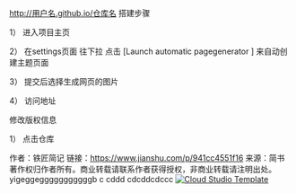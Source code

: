 http://用户名.github.io/仓库名
搭建步骤

1） 进入项目主页

2） 在settings页面 往下拉 点击 [Launch automatic pagegenerator ] 来自动创建主题页面

3） 提交后选择生成网页的图片

4） 访问地址

修改版权信息

1） 点击仓库

作者：铁匠简记
链接：https://www.jianshu.com/p/941cc4551f16
来源：简书
著作权归作者所有。商业转载请联系作者获得授权，非商业转载请注明出处。
yigeggegggggggggggb c
cddd
cdcddcdccc
[![Cloud Studio Template](https://cs-res.codehub.cn/common/assets/icon-badge.svg)](https://cloudstudio.net/a/22212849602789376?channel=share&sharetype=Markdown)
